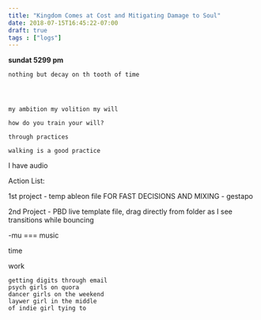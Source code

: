 ```yaml
---
title: "Kingdom Comes at Cost and Mitigating Damage to Soul"
date: 2018-07-15T16:45:22-07:00
draft: true
tags : ["logs"]
---
```





**sundat 5299 pm**

```
nothing but decay on th tooth of time
```




```



my ambition my volition my will

how do you train your will?

through practices

walking is a good practice

```
I have audio

Action List:

1st project - temp ableon file FOR FAST DECISIONS AND MIXING - gestapo

2nd Project - PBD live template file, drag directly from folder as I see transitions while bouncing

-mu === music

time

work

```
getting digits through email
psych girls on quora
dancer girls on the weekend
laywer girl in the middle
of indie girl tying to
```
